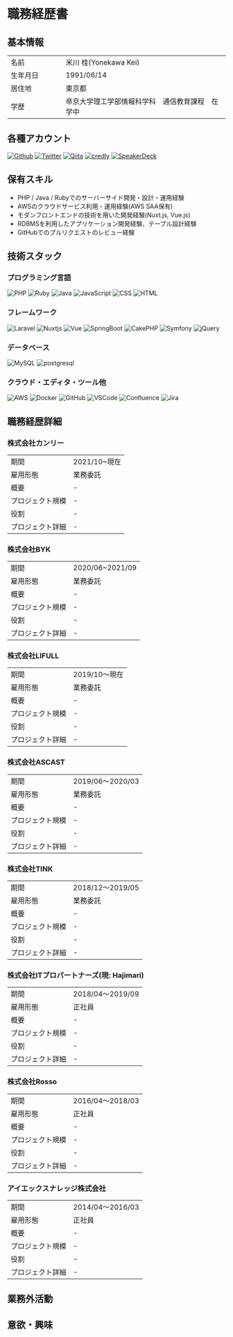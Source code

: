 # 職務経歴書
## 基本情報

|              |                   |
|:-------------|:------------------|
| 名前        　| 米川 桂(Yonekawa Kei)|
| 生年月日　　　| 1991/06/14   |
| 居住地        | 東京都      |
| 学歴　　　　　| 帝京大学理工学部情報科学科　通信教育課程　在学中 |

## 各種アカウント

<p>
  <a href="https://github.com/keiyonekawa0614" target="_blank"><img alt="Github" src="https://img.shields.io/badge/keiyonekawa0614-%2312100E.svg?&style=flat-square&logo=Github&logoColor=white" /></a>
  <a href="https://twitter.com/keiuwk0614" target="_blank"><img alt="Twitter" src="https://img.shields.io/badge/@keiuwk0614-%231DA1F2.svg?&style=flat-square&logo=twitter&logoColor=white" /></a>
  <a href="https://qiita.com/yk0614" target="_blank"><img alt="Qiita" src="https://img.shields.io/badge/yk0614-55C500.svg?&style=flat-square&logo=qiita&logoColor=white" /></a>
  <a href="hhttps://www.credly.com/users/kei-yonekawa/badges" target="_blank"><img alt="credly" src="https://img.shields.io/badge/-credly%20badges-orange?&style=flat-square" /></a>
  <a href="https://speakerdeck.com/keiyonekawa0614" target="_blank"><img alt="SpeakerDeck" src="https://img.shields.io/badge/keiyonekawa0614-009287.svg?&style=flat-square&logo=SpeakerDeck&logoColor=white" /></a>
</p>

## 保有スキル

* PHP / Java / Rubyでのサーバーサイド開発・設計・運用経験
* AWSのクラウドサービス利用・運用経験(AWS SAA保有)
* モダンフロントエンドの技術を用いた開発経験(Nuxt.js, Vue.js)
* RDBMSを利用したアプリケーション開発経験、テーブル設計経験
* GitHubでのプルリクエストのレビュー経験

## 技術スタック

### プログラミング言語
<p>
  <img alt="PHP" src="https://img.shields.io/badge/-PHP-ccc.svg?logo=php&style=flat-square">
  <img alt="Ruby" src="https://img.shields.io/badge/-Ruby-CC342D?style=flat-square&logo=Ruby&logoColor=white" />
  <img alt="Java" src="https://img.shields.io/badge/-Java-007396?style=flat-square&logo=Java&logoColor=white" />
  <img alt="JavaScript" src="https://img.shields.io/badge/-JavaScript-F7DF1E?style=flat-square&logo=JavaScript&logoColor=white" />
  <img alt="CSS" src="https://img.shields.io/badge/-CSS3-1572B6.svg?logo=css3&style=flat-square">
  <img alt="HTML" src="https://img.shields.io/badge/-HTML5-333.svg?logo=html5&style=flat-square">
</p>


### フレームワーク
<p>
  <img alt="Laravel" src="https://img.shields.io/badge/-Laravel-FF2D20.svg?logo=Laravel&style=flat-square&logoColor=white" />
  <img alt="Nuxtjs" src="https://img.shields.io/badge/-Nuxt.js-00DC82.svg?logo=Nuxt.js&style=flat-square&logoColor=white" />
  <img alt="Vue" src="https://img.shields.io/badge/-Vue.js-4FC08D?style=flat-square&logo=Vue.js&logoColor=white" />
  <img alt="SpringBoot" src="https://img.shields.io/badge/-SpringBoot-6DB33F.svg?logo=SpringBoot&style=flat-square&logoColor=white">
  <img alt="CakePHP" src="https://img.shields.io/badge/-CakePHP-D3DC43.svg?logo=cakephp&style=flat-square">
  <img alt="Symfony" src="https://img.shields.io/badge/-Symfony-000000.svg?logo=Symfony&style=flat-square&logoColor=white">
  <img alt="jQuery" src="https://img.shields.io/badge/-jQuery-0769AD.svg?logo=jquery&style=flat-square">
</p>

### データベース
<p>
  <img alt="MySQL" src="https://img.shields.io/badge/-MySQL-4479A1.svg?logo=MySQL&style=flat-square&logoColor=white">
  <img alt="postgresql" src="https://img.shields.io/badge/-PostgreSQL-336791.svg?logo=postgresql&style=flat-square&logoColor=white">
</p>

### クラウド・エディタ・ツール他
<p>
  <img alt="AWS" src="https://img.shields.io/badge/-Amazon%20AWS-232F3E.svg?logo=amazon-aws&style=flat-square">
  <img alt="Docker" src="https://img.shields.io/badge/-Docker-46a2f1?style=flat-square&logo=docker&logoColor=white" />
  <img alt="GitHub" src="https://img.shields.io/badge/-GitHub-181717.svg?logo=github&style=flat-square">
  <img alt="VSCode" src="https://img.shields.io/badge/-Visual%20Studio%20Code-007ACC.svg?logo=visual-studio-code&style=flat-square">
  <img alt="Confluence" src="https://img.shields.io/badge/-Confluence-172B4D.svg?logo=Confluence&style=flat-square&logoColor=white">
  <img alt="Jira" src="https://img.shields.io/badge/-Jira-0052CA.svg?logo=Jira&style=flat-square&logoColor=white">
</p>

## 職務経歴詳細

### 株式会社カンリー

<table>
  <tbody>
    <tr>
      <td style="text-align: left">期間</td>
      <td style="text-align: left">2021/10~現在</td>
    </tr>
    <tr>
      <td style="text-align: left">雇用形態</td>
      <td style="text-align: left">業務委託</td>
    </tr>
    <tr>
      <td style="text-align: left">概要</td>
      <td style="text-align: left">-</td>
    </tr>
    <tr>
      <td style="text-align: left">プロジェクト規模</td>
      <td style="text-align: left">-</td>
    </tr>
    <tr>
      <td style="text-align: left">役割</td>
      <td style="text-align: left">-</td>
    </tr>
    <tr>
      <td style="text-align: left">プロジェクト詳細</td>
      <td style="text-align: left">-</td>
    </tr>
  </tbody>
</table>

### 株式会社BYK

<table>
  <tbody>
    <tr>
      <td style="text-align: left">期間</td>
      <td style="text-align: left">2020/06~2021/09</td>
    </tr>
    <tr>
      <td style="text-align: left">雇用形態</td>
      <td style="text-align: left">業務委託</td>
    </tr>
    <tr>
      <td style="text-align: left">概要</td>
      <td style="text-align: left">-</td>
    </tr>
    <tr>
      <td style="text-align: left">プロジェクト規模</td>
      <td style="text-align: left">-</td>
    </tr>
    <tr>
      <td style="text-align: left">役割</td>
      <td style="text-align: left">-</td>
    </tr>
    <tr>
      <td style="text-align: left">プロジェクト詳細</td>
      <td style="text-align: left">-</td>
    </tr>
  </tbody>
</table>

### 株式会社LIFULL

<table>
  <tbody>
    <tr>
      <td style="text-align: left">期間</td>
      <td style="text-align: left">2019/10〜現在</td>
    </tr>
    <tr>
      <td style="text-align: left">雇用形態</td>
      <td style="text-align: left">業務委託</td>
    </tr>
    <tr>
      <td style="text-align: left">概要</td>
      <td style="text-align: left">-</td>
    </tr>
    <tr>
      <td style="text-align: left">プロジェクト規模</td>
      <td style="text-align: left">-</td>
    </tr>
    <tr>
      <td style="text-align: left">役割</td>
      <td style="text-align: left">-</td>
    </tr>
    <tr>
      <td style="text-align: left">プロジェクト詳細</td>
      <td style="text-align: left">-</td>
    </tr>
  </tbody>
</table>

### 株式会社ASCAST

<table>
  <tbody>
    <tr>
      <td style="text-align: left">期間</td>
      <td style="text-align: left">2019/06〜2020/03</td>
    </tr>
    <tr>
      <td style="text-align: left">雇用形態</td>
      <td style="text-align: left">業務委託</td>
    </tr>
    <tr>
      <td style="text-align: left">概要</td>
      <td style="text-align: left">-</td>
    </tr>
    <tr>
      <td style="text-align: left">プロジェクト規模</td>
      <td style="text-align: left">-</td>
    </tr>
    <tr>
      <td style="text-align: left">役割</td>
      <td style="text-align: left">-</td>
    </tr>
    <tr>
      <td style="text-align: left">プロジェクト詳細</td>
      <td style="text-align: left">-</td>
    </tr>
  </tbody>
</table>

### 株式会社TINK

<table>
  <tbody>
    <tr>
      <td style="text-align: left">期間</td>
      <td style="text-align: left">2018/12〜2019/05</td>
    </tr>
    <tr>
      <td style="text-align: left">雇用形態</td>
      <td style="text-align: left">業務委託</td>
    </tr>
    <tr>
      <td style="text-align: left">概要</td>
      <td style="text-align: left">-</td>
    </tr>
    <tr>
      <td style="text-align: left">プロジェクト規模</td>
      <td style="text-align: left">-</td>
    </tr>
    <tr>
      <td style="text-align: left">役割</td>
      <td style="text-align: left">-</td>
    </tr>
    <tr>
      <td style="text-align: left">プロジェクト詳細</td>
      <td style="text-align: left">-</td>
    </tr>
  </tbody>
</table>

### 株式会社ITプロパートナーズ(現: Hajimari)

<table>
  <tbody>
    <tr>
      <td style="text-align: left">期間</td>
      <td style="text-align: left">2018/04〜2019/09</td>
    </tr>
    <tr>
      <td style="text-align: left">雇用形態</td>
      <td style="text-align: left">正社員</td>
    </tr>
    <tr>
      <td style="text-align: left">概要</td>
      <td style="text-align: left">-</td>
    </tr>
    <tr>
      <td style="text-align: left">プロジェクト規模</td>
      <td style="text-align: left">-</td>
    </tr>
    <tr>
      <td style="text-align: left">役割</td>
      <td style="text-align: left">-</td>
    </tr>
    <tr>
      <td style="text-align: left">プロジェクト詳細</td>
      <td style="text-align: left">-</td>
    </tr>
  </tbody>
</table>

### 株式会社Rosso

<table>
  <tbody>
    <tr>
      <td style="text-align: left">期間</td>
      <td style="text-align: left">2016/04〜2018/03</td>
    </tr>
    <tr>
      <td style="text-align: left">雇用形態</td>
      <td style="text-align: left">正社員</td>
    </tr>
    <tr>
      <td style="text-align: left">概要</td>
      <td style="text-align: left">-</td>
    </tr>
    <tr>
      <td style="text-align: left">プロジェクト規模</td>
      <td style="text-align: left">-</td>
    </tr>
    <tr>
      <td style="text-align: left">役割</td>
      <td style="text-align: left">-</td>
    </tr>
    <tr>
      <td style="text-align: left">プロジェクト詳細</td>
      <td style="text-align: left">-</td>
    </tr>
  </tbody>
</table>

### アイエックスナレッジ株式会社

<table>
  <tbody>
    <tr>
      <td style="text-align: left">期間</td>
      <td style="text-align: left">2014/04〜2016/03</td>
    </tr>
    <tr>
      <td style="text-align: left">雇用形態</td>
      <td style="text-align: left">正社員</td>
    </tr>
    <tr>
      <td style="text-align: left">概要</td>
      <td style="text-align: left">-</td>
    </tr>
    <tr>
      <td style="text-align: left">プロジェクト規模</td>
      <td style="text-align: left">-</td>
    </tr>
    <tr>
      <td style="text-align: left">役割</td>
      <td style="text-align: left">-</td>
    </tr>
    <tr>
      <td style="text-align: left">プロジェクト詳細</td>
      <td style="text-align: left">-</td>
    </tr>
  </tbody>
</table>

## 業務外活動

## 意欲・興味
